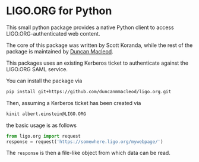 # LIGO.ORG for Python

This small python package provides a native Python client to access LIGO.ORG-authenticated web content.

The core of this package was written by Scott Koranda, while the rest of the package is maintained by [Duncan Macleod](//github.com/duncanmmacleod).

This packages uses an existing Kerberos ticket to authenticate against the LIGO.ORG SAML service.

You can install the package via

```bash
pip install git+https://github.com/duncanmmacleod/ligo.org.git
```

Then, assuming a Kerberos ticket has been created via

```bash
kinit albert.einstein@LIGO.ORG
```

the basic usage is as follows

```python
from ligo.org import request
response = request('https://somewhere.ligo.org/mywebpage/')
```

The `response` is then a file-like object from which data can be read.
